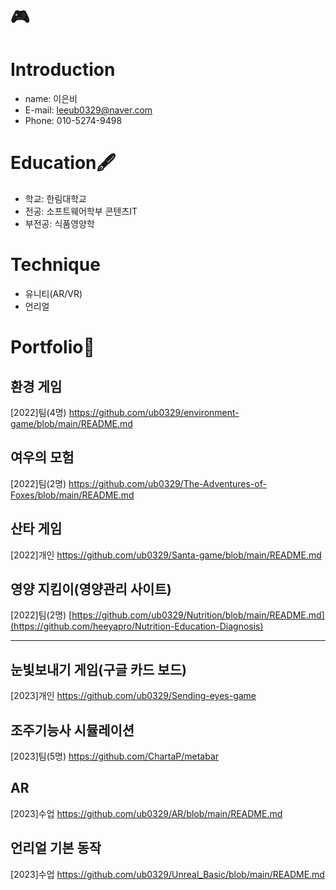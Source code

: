 # 🎮

# Introduction
 - name: 이은비
 - E-mail: leeub0329@naver.com
 - Phone: 010-5274-9498

 
# Education🖋️
  - 학교: 한림대학교
  - 전공: 소프트웨어학부 콘텐츠IT
  - 부전공: 식품영양학
# Technique
- 유니티(AR/VR)
- 언리얼
# Portfolio📔
## 환경 게임
[2022]팀(4명)
https://github.com/ub0329/environment-game/blob/main/README.md
## 여우의 모험
[2022]팀(2명)
https://github.com/ub0329/The-Adventures-of-Foxes/blob/main/README.md
## 산타 게임
[2022]개인
https://github.com/ub0329/Santa-game/blob/main/README.md
## 영양 지킴이(영양관리 사이트)
[2022]팀(2명)
[https://github.com/ub0329/Nutrition/blob/main/README.md](https://github.com/heeyapro/Nutrition-Education-Diagnosis)
***
## 눈빛보내기 게임(구글 카드 보드)
[2023]개인
https://github.com/ub0329/Sending-eyes-game
## 조주기능사 시뮬레이션
[2023]팀(5명)
https://github.com/ChartaP/metabar
## AR
[2023]수업
https://github.com/ub0329/AR/blob/main/README.md
## 언리얼 기본 동작
[2023]수업
https://github.com/ub0329/Unreal_Basic/blob/main/README.md

 
